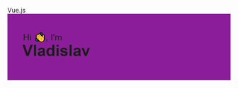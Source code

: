 Vue.js
<img src="header.png" alt="header">
<template>
  <vue-js-icon size="1.5x" class="custom-class">Vue js</vue-js-icon>
</template>

<script>
import { VueJsIcon } from 'vue-simple-icons'

export default {
  components: {
    VueJsIcon
  }
}
</script>
<!--
**TheDavidGame/TheDavidGame** is a ✨ _special_ ✨ repository because its `README.md` (this file) appears on your GitHub profile.

Here are some ideas to get you started:

- 🔭 I’m currently working on ...
- 🌱 I’m currently learning ...
- 👯 I’m looking to collaborate on ...
- 🤔 I’m looking for help with ...
- 💬 Ask me about ...
- 📫 How to reach me: ...
- 😄 Pronouns: ...
- ⚡ Fun fact: ...
-->
